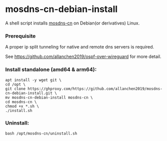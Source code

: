 # mosdns-cn-debian-install
A shell script installs [mosdns-cn](https://github.com/IrineSistiana/mosdns-cn) on Debian(or derivatives) Linux.

### Prerequisite
A proper ip split tunneling for native and remote dns servers is required. 

See https://github.com/allanchen2019/ospf-over-wireguard for more detail.

### Install standalone (amd64 & arm64):
```
apt install -y wget git \
cd /opt \
git clone https://ghproxy.com/https://github.com/allanchen2019/mosdns-cn-debian-install.git \
mv mosdns-cn-debian-install mosdns-cn \
cd mosdns-cn \
chmod +x *.sh \
./install.sh
```


### Uninstall:
```
bash /opt/mosdns-cn/uninstall.sh
```
